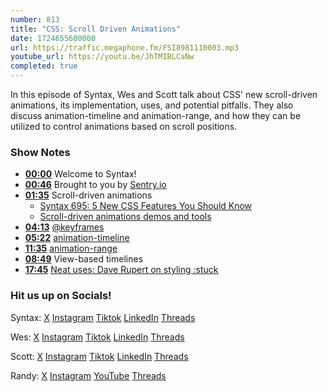 ```yaml
---
number: 813
title: "CSS: Scroll Driven Animations"
date: 1724655600000
url: https://traffic.megaphone.fm/FSI8981110003.mp3
youtube_url: https://youtu.be/JhTMIBLCaNw
completed: true
---
```


In this episode of Syntax, Wes and Scott talk about CSS' new scroll-driven animations, its implementation, uses, and potential pitfalls. They also discuss animation-timeline and animation-range, and how they can be utilized to control animations based on scroll positions.

### Show Notes

* **[00:00](#t=00:00)** Welcome to Syntax!
* **[00:46](#t=00:46)** Brought to you by [Sentry.io](https://sentry.io)
* **[01:35](#t=01:35)** Scroll-driven animations
  * [Syntax 695: 5 New CSS Features You Should Know](https://syntax.fm/show/695/5-new-css-features-you-should-know)
  * [Scroll-driven animations demos and tools](https://scroll-driven-animations.style/)
* **[04:13](#t=04:13)** [@keyframes](https://developer.mozilla.org/en-US/docs/Web/CSS/@keyframes)
* **[05:22](#t=05:22)** [animation-timeline](https://developer.mozilla.org/en-US/docs/Web/CSS/animation-timeline)
* **[11:35](#t=11:35)** [animation-range](https://developer.mozilla.org/en-US/docs/Web/CSS/animation-range)
* **[08:49](#t=08:49)** View-based timelines
* **[17:45](#t=17:45)** [Neat uses: Dave Rupert on styling :stuck](https://daverupert.com/2023/08/animation-timeline-scroll-shadows/)

### Hit us up on Socials!

Syntax: [X](https://twitter.com/syntaxfm) [Instagram](https://www.instagram.com/syntax_fm/) [Tiktok](https://www.tiktok.com/@syntaxfm) [LinkedIn](https://www.linkedin.com/company/96077407/admin/feed/posts/) [Threads](https://www.threads.net/@syntax_fm)

Wes: [X](https://twitter.com/wesbos) [Instagram](https://www.instagram.com/wesbos/) [Tiktok](https://www.tiktok.com/@wesbos) [LinkedIn](https://www.linkedin.com/in/wesbos/) [Threads](https://www.threads.net/@wesbos)

Scott: [X](https://twitter.com/stolinski) [Instagram](https://www.instagram.com/stolinski/) [Tiktok](https://www.tiktok.com/@stolinski) [LinkedIn](https://www.linkedin.com/in/stolinski/) [Threads](https://www.threads.net/@stolinski)

Randy: [X](https://twitter.com/randyrektor) [Instagram](https://www.instagram.com/randyrektor/) [YouTube](https://www.youtube.com/@randyrektor) [Threads](https://www.threads.net/@randyrektor)
